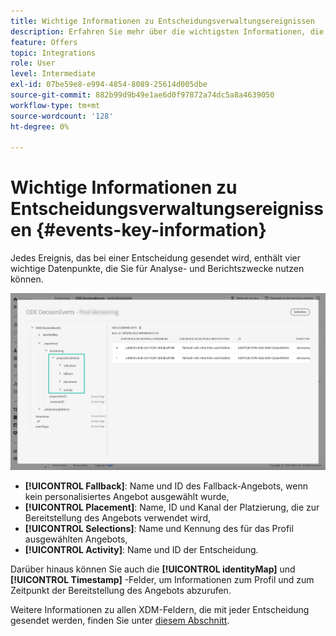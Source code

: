 ```yaml
---
title: Wichtige Informationen zu Entscheidungsverwaltungsereignissen
description: Erfahren Sie mehr über die wichtigsten Informationen, die mit jedem Entscheidungsverwaltungsereignis gesendet werden.
feature: Offers
topic: Integrations
role: User
level: Intermediate
exl-id: 07be59e8-e994-4854-8089-25614d005dbe
source-git-commit: 882b99d9b49e1ae6d0f97872a74dc5a8a4639050
workflow-type: tm+mt
source-wordcount: '128'
ht-degree: 0%

---
```


# Wichtige Informationen zu Entscheidungsverwaltungsereignissen {#events-key-information}

Jedes Ereignis, das bei einer Entscheidung gesendet wird, enthält vier wichtige Datenpunkte, die Sie für Analyse- und Berichtszwecke nutzen können.

![](../assets/events-dataset-preview.png)

* **[!UICONTROL Fallback]**: Name und ID des Fallback-Angebots, wenn kein personalisiertes Angebot ausgewählt wurde,
* **[!UICONTROL Placement]**: Name, ID und Kanal der Platzierung, die zur Bereitstellung des Angebots verwendet wird,
* **[!UICONTROL Selections]**: Name und Kennung des für das Profil ausgewählten Angebots,
* **[!UICONTROL Activity]**: Name und ID der Entscheidung.

Darüber hinaus können Sie auch die **[!UICONTROL identityMap]** und **[!UICONTROL Timestamp]** -Felder, um Informationen zum Profil und zum Zeitpunkt der Bereitstellung des Angebots abzurufen.

Weitere Informationen zu allen XDM-Feldern, die mit jeder Entscheidung gesendet werden, finden Sie unter [diesem Abschnitt](xdm-fields.md).
